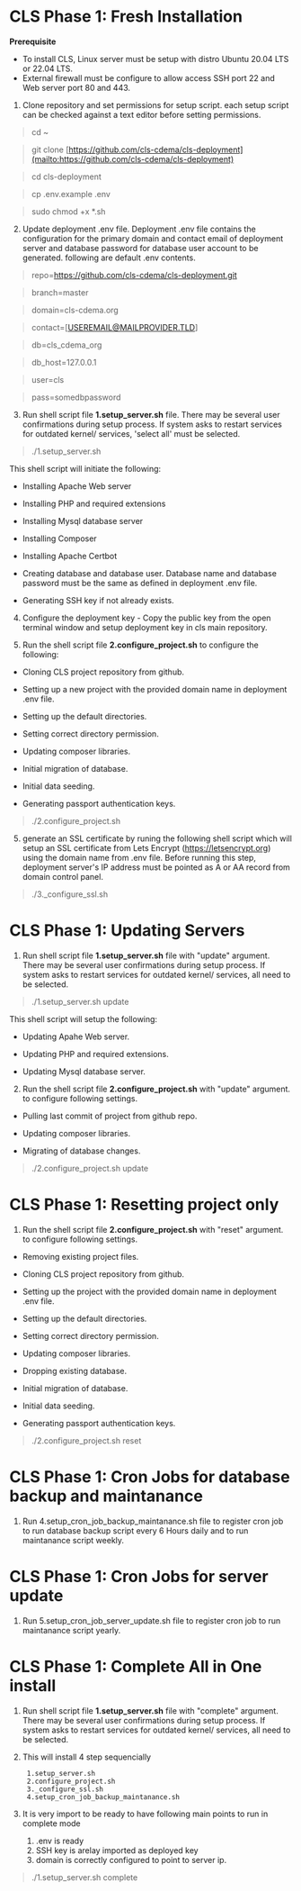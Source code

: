# CLS Phase 1: Fresh Installation

  **Prerequisite** 
  

 - To install CLS, Linux server must be setup with distro Ubuntu 20.04 LTS or 22.04 LTS.
 - External firewall must be configure to allow access SSH port 22 and Web server port 80 and 443.



1. Clone repository and set permissions for setup script. each setup script can be checked against a text editor before setting permissions.

> cd ~ 

> git clone [https://github.com/cls-cdema/cls-deployment](mailto:https://github.com/cls-cdema/cls-deployment)

> cd cls-deployment

> cp .env.example .env

> sudo chmod +x *.sh

  

2. Update deployment .env file. Deployment .env file contains the configuration for the primary domain and contact email of deployment server and database password for database user account to be generated. following are default .env contents.

  

> repo=https://github.com/cls-cdema/cls-deployment.git

> branch=master

> domain=cls-cdema.org

> contact=[USEREMAIL@MAILPROVIDER.TLD]

> db=cls_cdema_org

> db_host=127.0.0.1

> user=cls

> pass=somedbpassword


3. Run shell script file **1\.setup_server.sh** file. There may be several user confirmations during setup process. If system asks to restart services for outdated kernel/ services, 'select all' must be selected.

  

>  ./1.setup_server.sh

  

This shell script will initiate the following:

- Installing Apache Web server

- Installing PHP and required extensions

- Installing Mysql database server

- Installing Composer

- Installing Apache Certbot

- Creating database and database user. Database name and database password must be the same as defined in deployment .env file.

- Generating SSH key if not already exists.

  

4. Configure the deployment key - Copy the public key from the open terminal window and setup deployment key in cls main repository.

  

5. Run the shell script file **2\.configure_project.sh** to configure the following:

- Cloning CLS project repository from github.

- Setting up a new project with the provided domain name in deployment .env file.

- Setting up the default directories.

- Setting correct directory permission.

- Updating composer libraries.

- Initial migration of database.

- Initial data seeding.

- Generating passport authentication keys.

  

>  ./2.configure_project.sh

  

5. generate an SSL certificate by runing the following shell script which will setup an SSL certificate from Lets Encrypt (https://letsencrypt.org) using the domain name from .env file. Before running this step, deployment server's IP address must be pointed as A or AA record from domain control panel.

  

>  ./3._configure_ssl.sh

  

# CLS Phase 1: Updating Servers

  

1. Run shell script file **1\.setup_server.sh** file with "update" argument. There may be several user confirmations during setup process. If system asks to restart services for outdated kernel/ services, all need to be selected.

  

>  ./1.setup_server.sh update

  

This shell script will setup the following:

- Updating Apahe Web server.

- Updating PHP and required extensions.

- Updating Mysql database server.

  

2. Run the shell script file **2\.configure_project.sh** with "update" argument. to configure following settings.

- Pulling last commit of project from github repo.

- Updating composer libraries.

- Migrating of database changes.

  

>  ./2.configure_project.sh update

  

# CLS Phase 1: Resetting project only

  

1. Run the shell script file **2\.configure_project.sh** with "reset" argument. to configure following settings.

- Removing existing project files.

- Cloning CLS project repository from github.

- Setting up the project with the provided domain name in deployment .env file.

- Setting up the default directories.

- Setting correct directory permission.

- Updating composer libraries.

- Dropping existing database.

- Initial migration of database.

- Initial data seeding.

- Generating passport authentication keys.

  

>  ./2.configure_project.sh reset

 

# CLS Phase 1: Cron Jobs for database backup and maintanance
 
1. Run 4.setup_cron_job_backup_maintanance.sh file to register cron job to run database backup script  every 6 Hours daily and to run maintanance script weekly.


# CLS Phase 1: Cron Jobs for server update
 
1. Run 5.setup_cron_job_server_update.sh file to register cron job to run maintanance script yearly.

# CLS Phase 1: Complete All in One install 
1. Run shell script file **1\.setup_server.sh** file with "complete" argument. There may be several user confirmations during setup process. If system asks to restart services for outdated kernel/ services, all need to be selected.
2. This will install 4 step sequencially
 
		1.setup_server.sh
		2.configure_project.sh
		3._configure_ssl.sh
		4.setup_cron_job_backup_maintanance.sh
		
	
4. It is very import to be ready to  have following main points to run in complete mode
	1. .env is ready
	2.  SSH key is arelay imported as deployed key
	3. domain is correctly configured to point to server ip.
  

>  ./1.setup_server.sh complete

  
